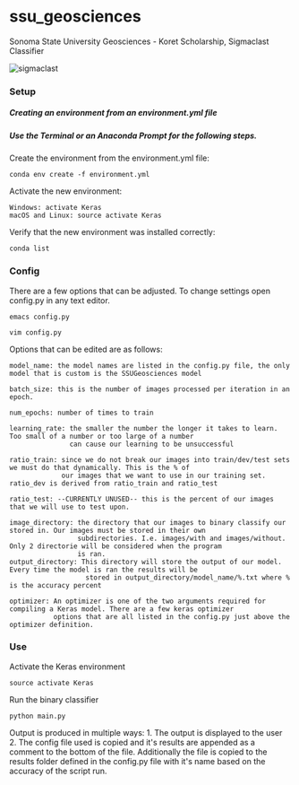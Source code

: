 # ssu_geosciences
Sonoma State University Geosciences - Koret Scholarship, Sigmaclast Classifier

![sigmaclast](http://www.geol.ucsb.edu/faculty/hacker/geo102C/lectures/sigmaClast.jpg)

### Setup


##### Creating an environment from an environment.yml file 
##### Use the Terminal or an Anaconda Prompt for the following steps.


Create the environment from the environment.yml file:
```
conda env create -f environment.yml
```


Activate the new environment:
```
Windows: activate Keras
macOS and Linux: source activate Keras
```


Verify that the new environment was installed correctly:
```
conda list
```

### Config

  There are a few options that can be adjusted. To change settings open config.py in any text editor.
  ```
  emacs config.py
  ```
  ```
  vim config.py
  ```
  
  Options that can be edited are as follows:
  ```
  model_name: the model names are listed in the config.py file, the only model that is custom is the SSUGeosciences model
  
  batch_size: this is the number of images processed per iteration in an epoch.
  
  num_epochs: number of times to train
  
  learning_rate: the smaller the number the longer it takes to learn. Too small of a number or too large of a number 
                 can cause our learning to be unsuccessful
                 
  ratio_train: since we do not break our images into train/dev/test sets we must do that dynamically. This is the % of
               our images that we want to use in our training set. ratio_dev is derived from ratio_train and ratio_test
  
  ratio_test: --CURRENTLY UNUSED-- this is the percent of our images that we will use to test upon. 
  
  image_directory: the directory that our images to binary classify our stored in. Our images must be stored in their own 
                   subdirectories. I.e. images/with and images/without. Only 2 directorie will be considered when the program 
                   is ran. 
  output_directory: This directory will store the output of our model. Every time the model is ran the results will be 
                     stored in output_directory/model_name/%.txt where % is the accuracy percent
                     
  optimizer: An optimizer is one of the two arguments required for compiling a Keras model. There are a few keras optimizer  
             options that are all listed in the config.py just above the optimizer definition.
  ```
    

### Use

  Activate the Keras environment
  ```
  source activate Keras
  ```
  
  Run the binary classifier
  ```
  python main.py
  ```
  
  Output is produced in multiple ways:
     1. The output is displayed to the user
     2. The config file used is copied and it's results are appended as a comment to the bottom of the file. 
        Additionally the file is copied to the results folder defined in the config.py file with it's name based on the
        accuracy of the script run.
        
 
